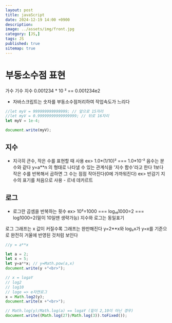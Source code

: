 ```yaml
---
layout: post
title: javaScript
date: 2024-12-19 14:00 +0900
description: 
image: ../assets/img/front.jpg
category: [JS,]
tags: JS
published: true
sitemap: true
---
```


# 부동소수점 표현

 가수    기수 지수
0.001234 * 10 ²
== 0.001234e2
- 자바스크립트는 숫자를 부동소수점처리하여 작업속도가 느리다

````javascript
//let myV = 999999999999999; // 앞으로 15자리
//let myV = 0.99999999999999999; // 뒤로 16자리
let myV = 1e-4;

document.write(myV);
````

## 지수

- 지극히 큰수, 작은 수를 표현할 때 사용
ex> 1.0*(1/10)² === 1.0*10⁻² 음수는 분수와 같다
y=a**n 의 형태로 나타낼 수 있는 관계식을 '지수 함수'라고 한다
1보다 작은 수를 반복해서 곱하면 그 수는 점점 작아진다(0에 가까워진다)
ex> 반감기
지수의 표기를 처음으로 사용 - 르네 데카르트

## 로그
- 로그란 곱셈을 반복하는 횟수
ex> 10²=1000    ===    log₁₀1000=2      ===     log1000=2(밑이 10일땐 생략가능)
지수와 로그는 동일표기

로그 그래프는 x 값이 커질수록 그래프는 완만해진다
y=2**x와 log₂x가 y=x를 기준으로 완전히 거울에 반영된 것처럼 보인다

````javascript
//y = a**x

let a = 2;
let x = 5;
let y=a**x; // y=Math.pow(a,x)
document.write(y +"<br>");

// x = logaY
// log2
// log10
// loge => e자연로그
x = Math.log2(y);
document.write(x +"<br>");

// Math.log(y)/Math.log(a) == logaY (밑이 2,10이 아닌 경우)
document.write((Math.log(27)/Math.log(3)).toFixed());
````
